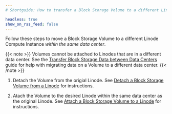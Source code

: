 ```yaml
---
# Shortguide: How to transfer a Block Storage Volume to a different Linode

headless: true
show_on_rss_feed: false
---
```


Follow these steps to move a Block Storage Volume to a different Linode Compute Instance *within the same data center*.

{{< note >}}
Volumes cannot be attached to Linodes that are in a different data center. See the [Transfer Block Storage Data between Data Centers](/docs/products/storage/block-storage/guides/transfer-volume-data-between-data-centers/) guide for help with migrating data on a Volume to a different data center.
{{< /note >}}

1. Detach the Volume from the origial Linode. See [Detach a Block Storage Volume from a Linode](/docs/products/storage/block-storage/guides/detach-volume/) for instructions.

1. Atach the Volume to the desired Linode within the same data center as the original Linode. See [Attach a Block Storage Volume to a Linode](/docs/products/storage/block-storage/guides/attach-volume/) for instructions.